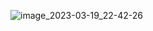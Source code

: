 ![image_2023-03-19_22-42-26](https://user-images.githubusercontent.com/55141193/226207816-410485ba-bef9-4f32-85f2-aa74ff44de9f.png)
